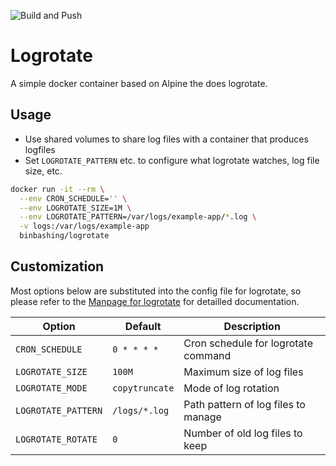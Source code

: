 ![Build and Push](https://github.com/binbashing/logrotate-docker/actions/workflows/build-push.yaml/badge.svg)
# Logrotate

A simple docker container based on Alpine the does logrotate.

## Usage

- Use shared volumes to share log files with a container that produces logfiles
- Set `LOGROTATE_PATTERN` etc. to configure what logrotate watches, log file size, etc.

```sh
docker run -it --rm \
  --env CRON_SCHEDULE='' \
  --env LOGROTATE_SIZE=1M \
  --env LOGROTATE_PATTERN=/var/logs/example-app/*.log \
  -v logs:/var/logs/example-app
  binbashing/logrotate
```

## Customization

Most options below are substituted into the config file for logrotate, so please refer to the
[Manpage for logrotate](https://linux.die.net/man/8/logrotate) for detailled documentation.

|Option|Default|Description|
|------|-------|-----------|
|`CRON_SCHEDULE`|`0 * * * *`|Cron schedule for logrotate command|
|`LOGROTATE_SIZE`|`100M`|Maximum size of log files|
|`LOGROTATE_MODE`|`copytruncate`|Mode of log rotation|
|`LOGROTATE_PATTERN`|`/logs/*.log`|Path pattern of log files to manage|
|`LOGROTATE_ROTATE`|`0`|Number of old log files to keep|
